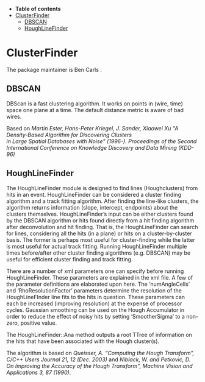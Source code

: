 -   **Table of contents**
-   [ClusterFinder](#ClusterFinder)
    -   [DBSCAN](#DBSCAN)
    -   [HoughLineFinder](#HoughLineFinder)

ClusterFinder
================================

The package maintainer is Ben Carls .

DBSCAN
------------------

DBScan is a fast clustering algorithm. It works on points in (wire, time) space one plane at a time. The default distance metric is aware of bad wires.

Based on *Martin Ester, Hans-Peter Kriegel, J. Sander, Xiaowei Xu "A Density-Based Algorithm for Discovering Clusters \
in Large Spatial Databases with Noise" (1996-). Proceedings of the Second International Conference on Knowledge Discovery and Data Mining (KDD-96)*

HoughLineFinder
------------------------------------

The HoughLineFinder module is designed to find lines (Houghclusters) from hits in an event. HoughLineFinder can be considered a cluster finding algorithm and a track fitting algorithm. After finding the line-like clusters, the algorithm returns information (slope, intercept, endpoints) about the clusters themselves. HoughLineFinder’s input can be either clusters found by the DBSCAN algorithm or hits found directly from a hit finding algorithm after deconvolution and hit finding. That is, the HoughLineFinder can search for lines, considering all the hits (in a plane) or hits on a cluster-by-cluster basis. The former is perhaps most useful for cluster-finding while the latter is most useful for actual track fitting. Running HoughLineFinder multiple times before/after other cluster finding algorithms (e.g. DBSCAN) may be useful for efficient cluster finding and track fitting.

There are a number of xml parameters one can specify before running HoughLineFinder. These parameters are explained in the xml file. A few of the parameter definitions are elaborated upon here. The ‘numAngleCells’ and ‘RhoResolutionFactor’ parameters determine the resolution of the HoughLineFInder line fits to the hits in question. These parameters can each be increased (improving resolution) at the expense of processor cycles. Gaussian smoothing can be used on the Hough Accumulator in order to reduce the effect of noisy hits by setting ‘SmootherSigma’ to a non-zero, positive value.

The HoughLineFinder::Ana method outputs a root TTree of information on the hits that have been associated with the Hough cluster(s).

The algorithm is based on *Queisser, A. “Computing the Hough Transform”, C/C++ Users Journal 21, 12 (Dec. 2003)* and *Niblack, W. and Petkovic, D. On Improving the Accuracy of the Hough Transform", Machine Vision and Applications 3, 87 (1990)*.
